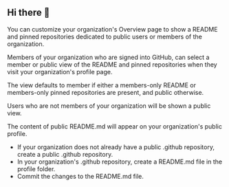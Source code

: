 ## Hi there 👋

You can customize your organization's Overview page to show a README and pinned repositories dedicated to public users or members of the organization.

Members of your organization who are signed into GitHub, can select a member or public view of the README and pinned repositories when they visit your organization's profile page.

The view defaults to member if either a members-only README or members-only pinned repositories are present, and public otherwise.

Users who are not members of your organization will be shown a public view.

The content of public README.md will appear on your organization's public profile.

- If your organization does not already have a public .github repository, create a public .github repository.
- In your organization's .github repository, create a README.md file in the profile folder.
- Commit the changes to the README.md file.


<!--

**Here are some ideas to get you started:**

🙋‍♀️ A short introduction - what is your organization all about?
🌈 Contribution guidelines - how can the community get involved?
👩‍💻 Useful resources - where can the community find your docs? Is there anything else the community should know?
🍿 Fun facts - what does your team eat for breakfast?
🧙 Remember, you can do mighty things with the power of [Markdown](https://docs.github.com/github/writing-on-github/getting-started-with-writing-and-formatting-on-github/basic-writing-and-formatting-syntax)
-->
